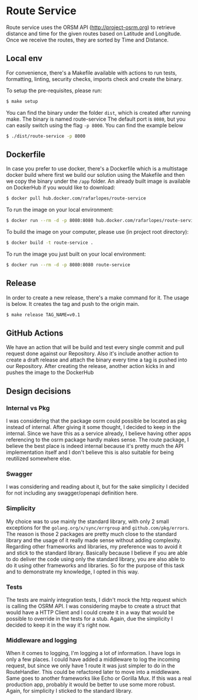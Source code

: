 # Route Service

Route service uses the ORSM API (http://project-osrm.org) to retrieve distance and time for the given routes based on Latitude and Longitude. Once we receive the routes, they are sorted by Time and Distance.

## Local env

For convenience, there's a Makefile available with actions to run tests, formatting, linting, security checks, imports check and create the binary.

To setup the pre-requisites, please run:
````bash
$ make setup
````

You can find the binary under the folder ```dist```, which is created after running make. The binary is named route-service
The default port is ```8080```, but you can easily switch using the flag ```-p 8000```. You can find the example below

````bash
$ ./dist/route-service -p 8000
````


## Dockerfile

In case you prefer to use docker, there's a Dockerfile which is a multistage docker build where first we build our solution using the Makefile and then we copy the binary under the ```/app``` folder.
An already built image is available on DockerHub if you would like to download:

````bash
$ docker pull hub.docker.com/rafarlopes/route-service
````

To run the image on your local environment:
````bash
$ docker run --rm -d -p 8080:8080 hub.docker.com/rafarlopes/route-service
````

To build the image on your computer, please use (in project root directory):
````bash
$ docker build -t route-service .
````

To  run the image you just built on your local environment:
````bash
$ docker run --rm -d -p 8080:8080 route-service
````

## Release

In order to create a new release, there's a make command for it. The usage is below.
It creates the tag and push to the origin main.
````bash
$ make release TAG_NAME=v0.1
````

## GitHub Actions
We have an action that will be build and test every single commit and pull request done against our Repository.
Also it's include another action to create a draft release and attach the binary every time a tag is pushed into our Repository.
After creating the release, another action kicks in and pushes the image to the DockerHub

## Design decisions

### Internal vs Pkg
I was considering that the package osrm could possible be located as pkg instead of internal.
After giving it some thought, I decided to keep in the internal. Since we have this as a service already, I believe having other apps referencing to the osrm package hardly makes sense.
The route package, I believe the best place is indeed internal because it's pretty much the API implementation itself and I don't believe this is also suitable for being reutilized somewhere else.

### Swagger
I was considering and reading about it, but for the sake simplicity I decided for not including any swagger/openapi definition here.

### Simplicity
My choice was to use mainly the standard library, with only 2 small exceptions for the ```golang.org/x/sync/errgroup``` and ```github.com/pkg/errors```.
The reason is those 2 packages are pretty much close to the standard library and the usage of it really made sense without adding complexity.
Regarding other frameworks and libraries, my preference was to avoid it and stick to the standard library. Basically because I believe if you are able to do deliver the code using only the standard library, you are also able to do it using other frameworks and libraries. So for the purpose of this task and to demonstrate my knowledge, I opted in this way.

### Tests
The tests are mainly integration tests, I didn't mock the http request which is calling the OSRM API.
I was considering maybe to create a struct that would have a HTTP Client and I could create it in a way that would be possible to override in the tests for a stub.
Again, due the simplicity I decided to keep it in the way it's right now.

### Middleware and logging
When it comes to logging, I'm logging a lot of information. I have logs in only a few places.
I could have added a middleware to log the incoming request, but since we only have 1 route it was just simpler to do in the RouteHandler.
This could be refactored later to move into a middleware. Same goes to another frameworks like Echo or Gorilla Mux. If this was a real production app, probably it would be better to use some more robust. Again, for simplicity I sticked to the standard library.
